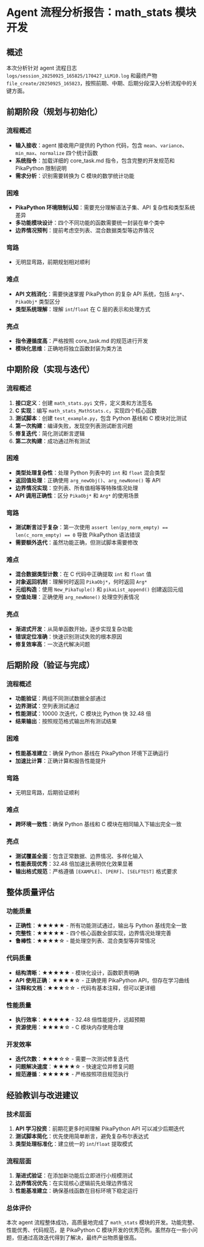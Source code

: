 # Agent 流程分析报告：math_stats 模块开发

## 概述
本次分析针对 agent 流程日志 `logs/session_20250925_165825/170427_LLM10.log` 和最终产物 `file_create/20250925_165823`，按照前期、中期、后期分段深入分析流程中的关键方面。

## 前期阶段（规划与初始化）

### 流程概述
- **输入接收**：agent 接收用户提供的 Python 代码，包含 `mean`、`variance`、`min_max`、`normalize` 四个统计函数
- **系统指令**：加载详细的 core_task.md 指令，包含完整的开发规范和 PikaPython 限制说明
- **需求分析**：识别需要转换为 C 模块的数学统计功能

### 困难
- **PikaPython 环境限制认知**：需要充分理解语法子集、API 复杂性和类型系统差异
- **多功能模块设计**：四个不同功能的函数需要统一封装在单个类中
- **边界情况预判**：提前考虑空列表、混合数据类型等边界情况

### 弯路
- 无明显弯路，前期规划相对顺利

### 难点
- **API 文档消化**：需要快速掌握 PikaPython 的复杂 API 系统，包括 `Arg*`、`PikaObj*` 类型区分
- **类型系统理解**：理解 `int`/`float` 在 C 层的表示和处理方式

### 亮点
- **指令遵循度高**：严格按照 core_task.md 的规范进行开发
- **模块化思维**：正确地将独立函数封装为类方法

## 中期阶段（实现与迭代）

### 流程概述
1. **接口定义**：创建 `math_stats.pyi` 文件，定义类和方法签名
2. **C 实现**：编写 `math_stats_MathStats.c`，实现四个核心函数
3. **测试脚本**：创建 `test_example.py`，包含 Python 基线和 C 模块对比测试
4. **第一次构建**：编译失败，发现空列表测试断言问题
5. **修复迭代**：简化测试断言逻辑
6. **第二次构建**：成功通过所有测试

### 困难
- **类型处理复杂性**：处理 Python 列表中的 `int` 和 `float` 混合类型
- **返回值处理**：正确使用 `arg_newObj()`、`arg_newNone()` 等 API
- **边界情况实现**：空列表、所有值相等等特殊情况处理
- **API 调用正确性**：区分 `PikaObj*` 和 `Arg*` 的使用场景

### 弯路
- **测试断言过于复杂**：第一次使用 `assert len(py_norm_empty) == len(c_norm_empty) == 0` 导致 PikaPython 语法错误
- **需要额外迭代**：虽然功能正确，但测试脚本需要修改

### 难点
- **混合数据类型计数**：在 C 代码中正确提取 `int` 和 `float` 值
- **对象返回机制**：理解何时返回 `PikaObj*`，何时返回 `Arg*`
- **元组构造**：使用 `New_PikaTuple()` 和 `pikaList_append()` 创建返回元组
- **空值处理**：正确使用 `arg_newNone()` 处理空列表情况

### 亮点
- **渐进式开发**：从简单函数开始，逐步实现复杂功能
- **错误定位准确**：快速识别测试失败的根本原因
- **修复效率高**：一次迭代解决问题

## 后期阶段（验证与完成）

### 流程概述
- **功能验证**：两组不同测试数据全部通过
- **边界测试**：空列表测试通过
- **性能测试**：10000 次迭代，C 模块比 Python 快 32.48 倍
- **结果输出**：按照规范格式输出所有测试结果

### 困难
- **性能基准建立**：确保 Python 基线在 PikaPython 环境下正确运行
- **加速比计算**：正确计算和报告性能提升

### 弯路
- 无明显弯路，后期验证顺利

### 难点
- **跨环境一致性**：确保 Python 基线和 C 模块在相同输入下输出完全一致

### 亮点
- **测试覆盖全面**：包含正常数据、边界情况、多样化输入
- **性能表现优秀**：32.48 倍加速比表明优化效果显著
- **输出格式规范**：严格遵循 `[EXAMPLE]`、`[PERF]`、`[SELFTEST]` 格式要求

## 整体质量评估

### 功能质量
- **正确性**：★★★★★ - 所有功能测试通过，输出与 Python 基线完全一致
- **完整性**：★★★★★ - 四个核心函数全部实现，边界情况处理完善
- **鲁棒性**：★★★★☆ - 能处理空列表、混合类型等异常情况

### 代码质量
- **结构清晰**：★★★★★ - 模块化设计，函数职责明确
- **API 使用正确**：★★★★☆ - 正确使用 PikaPython API，但存在学习曲线
- **注释和文档**：★★★☆☆ - 代码有基本注释，但可以更详细

### 性能质量
- **执行效率**：★★★★★ - 32.48 倍性能提升，远超预期
- **资源使用**：★★★★☆ - C 模块内存使用合理

### 开发效率
- **迭代次数**：★★★☆☆ - 需要一次测试修复迭代
- **问题解决速度**：★★★★☆ - 快速定位并修复问题
- **规范遵循**：★★★★★ - 严格按照项目规范执行

## 经验教训与改进建议

### 技术层面
1. **API 学习投资**：前期花更多时间理解 PikaPython API 可以减少后期迭代
2. **测试脚本简化**：优先使用简单断言，避免复杂布尔表达式
3. **类型处理标准化**：建立统一的 `int`/`float` 提取模式

### 流程层面
1. **渐进式验证**：在添加新功能后立即进行小规模测试
2. **边界情况优先**：在实现核心逻辑前先处理边界情况
3. **性能基准建立**：确保基线函数在目标环境下稳定运行

### 总体评价
本次 agent 流程整体成功，高质量地完成了 `math_stats` 模块的开发。功能完整、性能优秀、代码规范，是 PikaPython C 模块开发的优秀范例。虽然存在一些小问题，但通过高效迭代得到了解决，最终产出物质量很高。